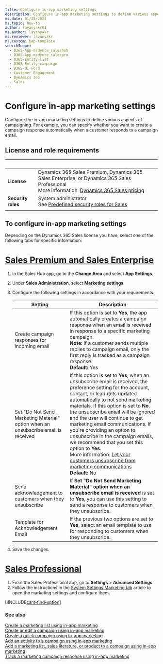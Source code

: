```yaml
---
title: Configure in-app marketing settings
description: Configure in-app marketing settings to define various aspects of campaigning.
ms.date: 01/25/2023
ms.topic: how-to
author: lavanyakr01
ms.author: lavanyakr
ms.reviewer: lavanyakr
ms.custom: bap-template
searchScope: 
  - D365-App-msdynce_saleshub
  - D365-App-msdynce_salespro
  - D365-Entity-list
  - D365-Entity-campaign
  - D365-UI-Form
  - Customer Engagement
  - Dynamics 365
  - Sales
---
```


# Configure in-app marketing settings

Configure the in-app marketing settings to define various aspects of campaigning. For example, you can specify whether you want to create a campaign response automatically when a customer responds to a campaign email. 

  
## License and role requirements

| &nbsp; | &nbsp; |  
|-----------------------|---------|
| **License** | Dynamics 365 Sales Premium, Dynamics 365 Sales Enterprise, or Dynamics 365 Sales Professional <br>More information: [Dynamics 365 Sales pricing](https://dynamics.microsoft.com/sales/pricing/) |
| **Security roles** | System administrator <br>  See [Predefined security roles for Sales](security-roles-for-sales.md)|
|||

## To configure in-app marketing settings

Depending on the Dynamics 365 Sales license you have, select one of the following tabs for specific information: 

# [Sales Premium and Sales Enterprise](#tab/SE)

1. In the Sales Hub app, go to the **Change Area** and select **App Settings**.

2. Under **Sales Administration**, select **Marketing settings**.

3. Configure the following settings in accordance with your requirements.
    
    |Setting  |Description  |
    |---------|---------|
    |Create campaign responses for incoming email     |If this option is set to **Yes**, the app automatically creates a campaign response  when an email is received in response to a specific marketing campaign. <br> **Note:** If a customer sends multiple replies to campaign email, only the first reply is tracked as a campaign response. <br>**Default:** Yes        |
    |Set "Do Not Send Marketing Material" option when an unsubscribe email is received     |If this option is set to **Yes**, when an unsubscribe email is received, the preference setting for the account, contact, or lead gets updated automatically to not send marketing materials. If this option is set to **No**, the unsubscribe email will be ignored and the user will continue to get marketing email communications. If you're providing an option to unsubscribe in the campaign emails, we recommend that you set this option to **Yes**.<br> More information: [Let your customers unsubscribe from marketing communications](get-started-app-marketing-sales.md#let-your-customers-unsubscribe-from-marketing-communications)<br> **Default:** No        |
    |Send acknowledgement to customers when they unsubscribe     | If **Set "Do Not Send Marketing Material" option when an unsubscribe email is received** is set to **Yes**, you can use this setting to send a response to customers when they unsubscribe.        |
    |Template for Acknowledgement Email     | If the previous two options are set to **Yes**, select an email template to use for responding to customers when they unsubscribe.        |

4. Save the changes.

# [Sales Professional](#tab/SP)

1. From the Sales Professional app, go to **Settings** > **Advanced Settings**.
1. Follow the instructions in the [System Settings Marketing tab](/power-platform/admin/system-settings-dialog-box-marketing-tab) article to open the marketing settings and configure them.  

[!INCLUDE[cant-find-option](../includes/cant-find-option.md)] 
  
### See also  

[Create a marketing list using in-app marketing](create-marketing-list-using-app-marketing-sales.md)   
[Create or edit a campaign using in-app marketing](create-edit-campaign-using-app-marketing-sales.md)   
[Create a quick campaign using in-app marketing](create-quick-campaign-using-app-marketing-sales.md)   
[Add an activity to a campaign using in-app marketing](add-activity-campaign-using-app-marketing-sales.md)   
[Add a marketing list, sales literature, or product to a campaign using in-app marketing](add-marketing-list-sales-literature-product-campaign-using-app-marketing-sales.md)   
[Track a marketing campaign response using in-app marketing](track-marketing-campaign-response-using-app-marketing-sales.md)  
    

